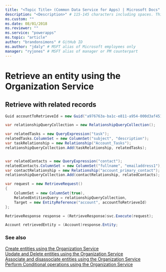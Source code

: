 ```yaml
---
title: "<Topic Title> (Common Data Service for Apps) | Microsoft Docs" # Intent and product brand in a unique string of 43-59 chars including spaces
description: "<Description>" # 115-145 characters including spaces. This abstract displays in the search result.
ms.custom: ""
ms.date: 08/01/2018
ms.reviewer: ""
ms.service: "powerapps"
ms.topic: "article"
author: "brandonsimons" # GitHub ID
ms.author: "jdaly" # MSFT alias of Microsoft employees only
manager: "ryjones" # MSFT alias of manager or PM counterpart
---
```

# Retrieve an entity using the Organization Service

<!-- This is the Organization service topic that aligns with the Web API topic 
https://docs.microsoft.com/en-us/dynamics365/customer-engagement/developer/webapi/retrieve-entity-using-web-api 

Needs to cover these scenarios:

- Basic Retrieve example + Retrieve specific properties using ColumnSet
- Retrieve with related records (late-bound example below)
- Retrieve using an alternate key
- Detect if an entity has changed since it was retrieved (Optimistic concurrency)
- Access formatted values (link to where this should be covered in entity-operations-query-data)




-->

## Retrieve with related records

```csharp
Guid accountToRetrieveId = new Guid("a976763a-ba1c-e811-a954-000d3af451d6");

var relationshipQueryCollection = new RelationshipQueryCollection();

var relatedTasks = new QueryExpression("task");
relatedTasks.ColumnSet = new ColumnSet("subject", "description");
var taskRelationship = new Relationship("Account_Tasks");
relationshipQueryCollection.Add(taskRelationship, relatedTasks);


var relatedContacts = new QueryExpression("contact");
relatedContacts.ColumnSet = new ColumnSet("fullname", "emailaddress1");
var contactRelationship = new Relationship("account_primary_contact");
relationshipQueryCollection.Add(contactRelationship, relatedContacts);

var request = new RetrieveRequest()
{
    ColumnSet = new ColumnSet(true),
    RelatedEntitiesQuery = relationshipQueryCollection,
    Target = new EntityReference("account", accountToRetrieveId)
};

RetrieveResponse response = (RetrieveResponse)svc.Execute(request);

Account retrievedEntity = (Account)response.Entity;
```


### See also

[Create entities using the Organization Service](entity-operations-create.md)<br />
[Update and Delete entities using the Organization Service](entity-operations-update-delete.md)<br />
[Associate and disassociate entities using the Organization Service](entity-operations-associate-disassociate.md)<br />
[Perform Conditional operations using the Organization Service](entity-operations-conditional-operations.md)<br />
